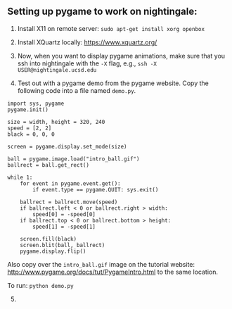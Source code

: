 ## Setting up pygame to work on nightingale:

1. Install X11 on remote server:
`sudo apt-get install xorg openbox`

2. Install XQuartz locally:
https://www.xquartz.org/

3. Now, when you want to display pygame animations, make sure that you ssh into nightingale with the `-X` flag, e.g., 
`ssh -X USER@nightingale.ucsd.edu`

4. Test out with a pygame demo from the pygame website. Copy the following code into a file named `demo.py`.

```
import sys, pygame
pygame.init()

size = width, height = 320, 240
speed = [2, 2]
black = 0, 0, 0

screen = pygame.display.set_mode(size)

ball = pygame.image.load("intro_ball.gif")
ballrect = ball.get_rect()

while 1:
    for event in pygame.event.get():
        if event.type == pygame.QUIT: sys.exit()

    ballrect = ballrect.move(speed)
    if ballrect.left < 0 or ballrect.right > width:
        speed[0] = -speed[0]
    if ballrect.top < 0 or ballrect.bottom > height:
        speed[1] = -speed[1]

    screen.fill(black)
    screen.blit(ball, ballrect)
    pygame.display.flip()
```

Also copy over the `intro_ball.gif` image on the tutorial website: http://www.pygame.org/docs/tut/PygameIntro.html to the same location. 

To run: `python demo.py` 

5. 
